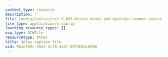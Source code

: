 ```yaml
---
content_type: resource
description: ''
file: /media/courses/res-9-003-brains-minds-and-machines-summer-course-summer-2015/96ae735c20e22cf04a2f09f3b0acb646_zAx-EEelmLc.srt
file_type: application/x-subrip
learning_resource_types: []
ocw_type: OCWFile
resourcetype: Other
title: 3play caption file
uid: 96ae735c-20e2-2cf0-4a2f-09f3b0acb646
---
```

